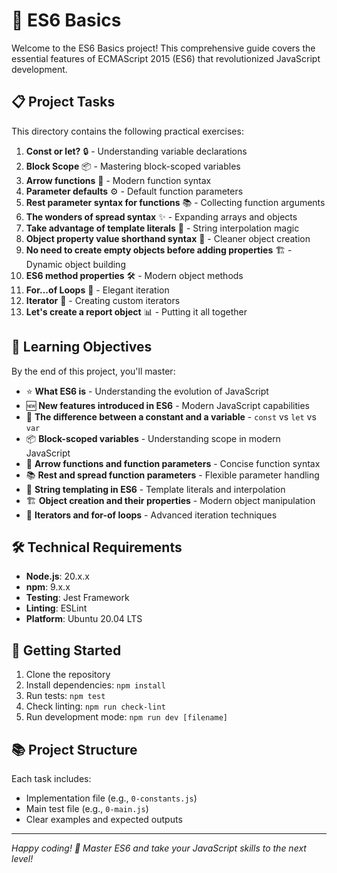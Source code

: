 # 🚀 ES6 Basics

Welcome to the ES6 Basics project! This comprehensive guide covers the essential features of ECMAScript 2015 (ES6) that revolutionized JavaScript development.

## 📋 Project Tasks

This directory contains the following practical exercises:

1. **Const or let?** 🔒 - Understanding variable declarations
2. **Block Scope** 📦 - Mastering block-scoped variables
3. **Arrow functions** 🏹 - Modern function syntax
4. **Parameter defaults** ⚙️ - Default function parameters
5. **Rest parameter syntax for functions** 📚 - Collecting function arguments
6. **The wonders of spread syntax** ✨ - Expanding arrays and objects
7. **Take advantage of template literals** 📝 - String interpolation magic
8. **Object property value shorthand syntax** 🎯 - Cleaner object creation
9. **No need to create empty objects before adding properties** 🏗️ - Dynamic object building
10. **ES6 method properties** 🛠️ - Modern object methods
11. **For...of Loops** 🔄 - Elegant iteration
12. **Iterator** 🎪 - Creating custom iterators
13. **Let's create a report object** 📊 - Putting it all together

## 🎯 Learning Objectives

By the end of this project, you'll master:

* ⭐ **What ES6 is** - Understanding the evolution of JavaScript
* 🆕 **New features introduced in ES6** - Modern JavaScript capabilities
* 🔄 **The difference between a constant and a variable** - `const` vs `let` vs `var`
* 📦 **Block-scoped variables** - Understanding scope in modern JavaScript
* 🏹 **Arrow functions and function parameters** - Concise function syntax
* 📚 **Rest and spread function parameters** - Flexible parameter handling
* 📝 **String templating in ES6** - Template literals and interpolation
* 🏗️ **Object creation and their properties** - Modern object manipulation
* 🔄 **Iterators and for-of loops** - Advanced iteration techniques

## 🛠️ Technical Requirements

- **Node.js**: 20.x.x
- **npm**: 9.x.x
- **Testing**: Jest Framework
- **Linting**: ESLint
- **Platform**: Ubuntu 20.04 LTS

## 🚀 Getting Started

1. Clone the repository
2. Install dependencies: `npm install`
3. Run tests: `npm test`
4. Check linting: `npm run check-lint`
5. Run development mode: `npm run dev [filename]`

## 📚 Project Structure

Each task includes:
- Implementation file (e.g., `0-constants.js`)
- Main test file (e.g., `0-main.js`)
- Clear examples and expected outputs

---

*Happy coding! 🎉 Master ES6 and take your JavaScript skills to the next level!*